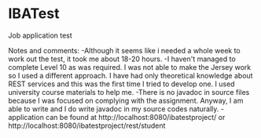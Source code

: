 # IBATest
Job application test

Notes and comments:
-Although it seems like i needed a whole week to work out the test, it took me about 18-20 hours.
-I haven't managed to complete Level 10 as was required. I was not able to make the Jersey work so I used a different approach. I have had only theoretical knowledge about REST services and this was the first time I tried to develop one. I used university course materials to help me.
-There is no javadoc in source files because I was focused on complying with the assignment. Anyway, I am able to write and I do write javadoc in my source codes naturally.
-application can be found at http://localhost:8080/ibatestproject/ or http://localhost:8080/ibatestproject/rest/student